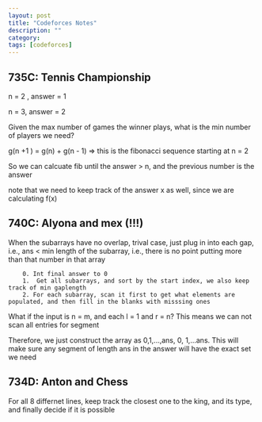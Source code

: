 ```yaml
---
layout: post
title: "Codeforces Notes" 
description: ""
category: 
tags: [codeforces]
---
```



735C: Tennis Championship
-----------
n = 2 , answer = 1

n = 3, answer = 2

Given the max number of games the winner plays, what is the min number of players we need?

g(n +1 ) = g(n) + g(n - 1) => this is the fibonacci sequence starting at n = 2

So we can calcuate fib until the answer > n, and the previous number is the answer

note that we need to keep track of the answer x as well, since we are calculating f(x)



740C: Alyona and mex (!!!)
-----------
When the subarrays have no overlap, trival case, just plug in into each gap, i.e., ans < min length of the subarray, i.e., there is no point putting more than that number in that array

```
	0. Int final answer to 0
	1.  Get all subarrays, and sort by the start index, we also keep track of min gaplength
	2. For each subarray, scan it first to get what elements are populated, and then fill in the blanks with misssing ones

```

What if the input is n = m, and each l = 1 and r = n? This means we can not scan all entries for segment

Therefore, we just construct the array as 0,1,...,ans, 0, 1,...ans. This will make sure any segment of length ans in the answer will have the exact set we need


734D: Anton and Chess
----------
For all 8 differnet lines, keep track the closest one to the king, and its type, and finally decide if it is possible

